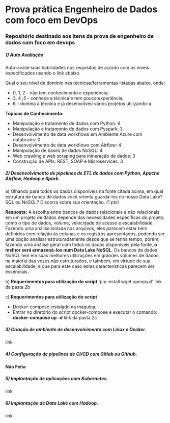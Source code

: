 # Prova prática Engenheiro de Dados com foco em DevOps

### Repositório destinado aos itens da prova de engenheiro de dados com foco em devops

##### 1) Auto Avaliação 
Auto-avalie suas habilidades nos requisitos de acordo com os níveis especificados usando o
link abaixo.

Qual o seu nível de domínio nas técnicas/ferramentas listadas abaixo, onde:
* 0, 1, 2 - não tem conhecimento e experiência;
* 3, 4 ,5 - conhece a técnica e tem pouca experiência;
* 6 - domina a técnica e já desenvolveu vários projetos utilizando-a.

**Tópicos de Conhecimento:**
* Manipulação e tratamento de dados com Python: 6
* Manipulação e tratamento de dados com Pyspark: 3
* Desenvolvimento de data workflows em Ambiente Azure com databricks: 0
* Desenvolvimento de data workflows com Airflow: 4
* Manipulação de bases de dados NoSQL: 4
* Web crawling e web scraping para mineração de dados: 3
* Construção de APIs: REST, SOAP e Microservices: 3

##### 2) Desenvolvimento de pipelines de ETL de dados com Python, Apache Airflow, Hadoop e Spark.

a) Olhando para todos os dados disponíveis na fonte citada acima, em qual
estrutura de banco de dados você orienta guardá-los no nosso Data Lake? SQL
ou NoSQL? Discorra sobre sua orientação. (1 pts)

**Resposta:** A escolha entre bancos de dados relacionais e não relacionais em um projeto de dados depende das 
necessidades específicas do projeto, como o tipo de dados, volume, velocidade de acesso e escalabilidade. 
Fazendo uma análise isolada nos arquivos, eles parecem estar bem definidos com relação às colunas e os registros apresentados,
podendo ser uma opção analisar estruturadamente desde que se tenha tempo, porém, fazendo uma análise geral com todos os dados disponíveis pela fonte, 
**o melhor será armazená-los num Data Lake NoSQL**. Os bancos de dados NoSQL tem em suas melhores utilizações em grandes
volumes de dados, na maioria das vezes  não estruturados, e também, em virtude de sua escalabilidade, e que para este caso 
estas características parecem ser essenciais.

b) **Requerimentos para utilização do script**
'pip install wget openpyxl'
link da pasta 2b

c) **Requerimentos para utilização do script**
* Docker-compose instalado na máquina;
* Entrar no diretório do script docker-compose e executar o comando: **docker-compose up -d**
link da pasta 2c


##### 3) Criação de ambiente de desenvolvimento com Linux e Docker.
link

##### 4) Configuração de pipelines de CI/CD com Gitlab ou Github.
**Não Feita**

##### 5) Implantação de aplicações com Kubernetes.
link

##### 6) Implantação de Data Lake com Hadoop.
link
